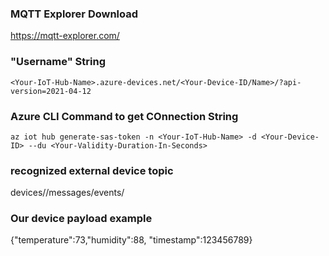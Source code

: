 ### MQTT Explorer Download

https://mqtt-explorer.com/

### "Username" String
```
<Your-IoT-Hub-Name>.azure-devices.net/<Your-Device-ID/Name>/?api-version=2021-04-12
```

### Azure CLI Command to get COnnection String
```
az iot hub generate-sas-token -n <Your-IoT-Hub-Name> -d <Your-Device-ID> --du <Your-Validity-Duration-In-Seconds>
```

### recognized external device topic

devices/<Your-Device-ID>/messages/events/

### Our device payload example

{"temperature":73,"humidity":88, "timestamp":123456789}
